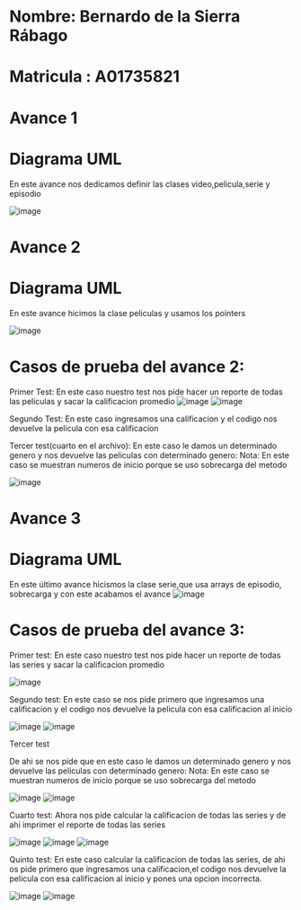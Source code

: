 # Nombre: Bernardo de la Sierra Rábago
# Matricula : A01735821
# Avance 1
# Diagrama UML
En este avance nos dedicamos definir las clases video,pelicula,serie y episodio

![image](https://user-images.githubusercontent.com/93608793/173116875-8b87198c-e10f-43ed-8ea4-d6faa8d9f56e.png)


# Avance 2
# Diagrama UML
En este avance hicimos la clase peliculas y usamos los pointers

![image](https://user-images.githubusercontent.com/93608793/172030747-d4e6d31f-8308-4fc3-9ade-c7620dc175fe.png)

# Casos de prueba del avance 2:

Primer Test:
En este caso nuestro test nos pide hacer un reporte de todas las peliculas y sacar la calificacion promedio
![image](https://user-images.githubusercontent.com/93608793/172986817-96e0d250-b36e-42d5-8334-6f0aa7347c02.png)
![image](https://user-images.githubusercontent.com/93608793/173406894-065c1892-7d31-40ed-8e80-ecd9abeb4847.png)

Segundo Test:
En este caso ingresamos una calificacion y el codigo nos devuelve la pelicula con esa calificacion


Tercer test(cuarto en el archivo):
En este caso le damos un determinado genero y nos devuelve las peliculas con determinado genero:
Nota: En este caso se muestran numeros de inicio porque se uso sobrecarga del metodo

![image](https://user-images.githubusercontent.com/93608793/173407283-808d50dd-f4fd-44c1-b9d1-caa655ff982b.png)

# Avance 3
# Diagrama UML
En este último avance hicismos la clase serie,que usa arrays de episodio, sobrecarga y con este acabamos el avance
![image](https://user-images.githubusercontent.com/93608793/172985990-80b0c1ee-e6e2-4eea-8e9b-84506e54a2fd.png)
# Casos de prueba del avance 3:

Primer test:
En este caso nuestro test nos pide hacer un reporte de todas las series y sacar la calificacion promedio

![image](https://user-images.githubusercontent.com/93608793/173407349-7502c921-cbae-433a-ae9e-8ac03cf5306f.png)


Segundo test:
En este caso se nos pide primero que ingresamos una calificacion y el codigo nos devuelve la pelicula con esa calificacion al inicio

![image](https://user-images.githubusercontent.com/93608793/173407569-428e85ad-d6fd-40c0-885c-4771a4e6da58.png)
![image](https://user-images.githubusercontent.com/93608793/173407617-16c29a51-92e1-4bae-a1c9-e86f9bca0d55.png)

Tercer test

De ahi se nos pide que en este caso le damos un determinado genero y nos devuelve las peliculas con determinado genero:
Nota: En este caso se muestran numeros de inicio porque se uso sobrecarga del metodo

![image](https://user-images.githubusercontent.com/93608793/172988228-c81bb406-aa23-4f96-99ed-9559b36c9990.png)
![image](https://user-images.githubusercontent.com/93608793/172988251-87a56fa2-9e71-4bb3-9f54-dd707b6c4b7b.png)

Cuarto test:
Ahora nos pide calcular la calificacion de todas las series y de ahi imprimer el reporte de todas las series


![image](https://user-images.githubusercontent.com/93608793/173407806-0d7b9b3a-2918-43f8-bbfb-147c7a9e9b42.png)
![image](https://user-images.githubusercontent.com/93608793/173407933-a16859be-8beb-49cf-9c83-fba56f4c3203.png)
![image](https://user-images.githubusercontent.com/93608793/173407989-797afec9-f5ab-45f8-9707-4617dfcee3fc.png)


Quinto test:
En este caso calcular la calificacion de todas las series, de ahi os pide primero que ingresamos una calificacion,el codigo nos devuelve la pelicula con esa calificacion al inicio y pones una opcion incorrecta.

![image](https://user-images.githubusercontent.com/93608793/173408170-15599b08-6902-4b0e-9665-cac607c9eabc.png)
![image](https://user-images.githubusercontent.com/93608793/173408273-fdb100c8-a1f9-4807-b122-03049ddc25e5.png)




